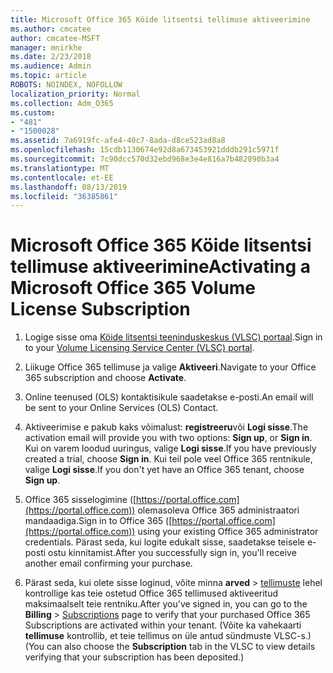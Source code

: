 ```yaml
---
title: Microsoft Office 365 Köide litsentsi tellimuse aktiveerimine
ms.author: cmcatee
author: cmcatee-MSFT
manager: mnirkhe
ms.date: 2/23/2018
ms.audience: Admin
ms.topic: article
ROBOTS: NOINDEX, NOFOLLOW
localization_priority: Normal
ms.collection: Adm_O365
ms.custom:
- "481"
- "1500028"
ms.assetid: 7a6919fc-afe4-40c7-8ada-d8ce523ad8a8
ms.openlocfilehash: 15cdb1130674e92d8a673453921dddb291c5971f
ms.sourcegitcommit: 7c90dcc570d32ebd968e3e4e816a7b482890b3a4
ms.translationtype: MT
ms.contentlocale: et-EE
ms.lasthandoff: 08/13/2019
ms.locfileid: "36385861"
---
```

# <a name="activating-a-microsoft-office-365-volume-license-subscription"></a><span data-ttu-id="fb6b6-102">Microsoft Office 365 Köide litsentsi tellimuse aktiveerimine</span><span class="sxs-lookup"><span data-stu-id="fb6b6-102">Activating a Microsoft Office 365 Volume License Subscription</span></span>

1. <span data-ttu-id="fb6b6-103">Logige sisse oma [Köide litsentsi teeninduskeskus (VLSC) portaal](http://go.microsoft.com/fwlink/p/?LinkId=329762).</span><span class="sxs-lookup"><span data-stu-id="fb6b6-103">Sign in to your [Volume Licensing Service Center (VLSC) portal](http://go.microsoft.com/fwlink/p/?LinkId=329762).</span></span>

2. <span data-ttu-id="fb6b6-104">Liikuge Office 365 tellimuse ja valige **Aktiveeri**.</span><span class="sxs-lookup"><span data-stu-id="fb6b6-104">Navigate to your Office 365 subscription and choose **Activate**.</span></span>

3. <span data-ttu-id="fb6b6-105">Online teenused (OLS) kontaktisikule saadetakse e-posti.</span><span class="sxs-lookup"><span data-stu-id="fb6b6-105">An email will be sent to your Online Services (OLS) Contact.</span></span>

4. <span data-ttu-id="fb6b6-106">Aktiveerimise e pakub kaks võimalust: **registreeru**või **Logi sisse**.</span><span class="sxs-lookup"><span data-stu-id="fb6b6-106">The activation email will provide you with two options: **Sign up**, or **Sign in**.</span></span> <span data-ttu-id="fb6b6-107">Kui on varem loodud uuringus, valige **Logi sisse**.</span><span class="sxs-lookup"><span data-stu-id="fb6b6-107">If you have previously created a trial, choose **Sign in**.</span></span> <span data-ttu-id="fb6b6-108">Kui teil pole veel Office 365 rentnikule, valige **Logi sisse**.</span><span class="sxs-lookup"><span data-stu-id="fb6b6-108">If you don't yet have an Office 365 tenant, choose **Sign up**.</span></span>

5. <span data-ttu-id="fb6b6-109">Office 365 sisselogimine ([https://portal.office.com](https://portal.office.com)) olemasoleva Office 365 administraatori mandaadiga.</span><span class="sxs-lookup"><span data-stu-id="fb6b6-109">Sign in to Office 365 ([https://portal.office.com](https://portal.office.com)) using your existing Office 365 administrator credentials.</span></span> <span data-ttu-id="fb6b6-110">Pärast seda, kui logite edukalt sisse, saadetakse teisele e-posti ostu kinnitamist.</span><span class="sxs-lookup"><span data-stu-id="fb6b6-110">After you successfully sign in, you'll receive another email confirming your purchase.</span></span>

6. <span data-ttu-id="fb6b6-111">Pärast seda, kui olete sisse loginud, võite minna **arved** \> [tellimuste](https://go.microsoft.com/fwlink/p/?linkid=842054) lehel kontrollige kas teie ostetud Office 365 tellimused aktiveeritud maksimaalselt teie rentniku.</span><span class="sxs-lookup"><span data-stu-id="fb6b6-111">After you've signed in, you can go to the **Billing** \> [Subscriptions](https://go.microsoft.com/fwlink/p/?linkid=842054) page to verify that your purchased Office 365 Subscriptions are activated within your tenant.</span></span> <span data-ttu-id="fb6b6-112">(Võite ka vahekaarti **tellimuse** kontrollib, et teie tellimus on üle antud sündmuste VLSC-s.)</span><span class="sxs-lookup"><span data-stu-id="fb6b6-112">(You can also choose the **Subscription** tab in the VLSC to view details verifying that your subscription has been deposited.)</span></span>